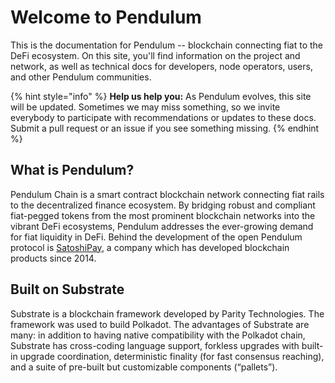 # Welcome to Pendulum

This is the documentation for Pendulum -- blockchain connecting fiat to the DeFi ecosystem. On this site, you'll find information on the project and network, as well as technical docs for developers, node operators, users, and other Pendulum communities.

{% hint style="info" %}
**Help us help you:** As Pendulum evolves, this site will be updated. Sometimes we may miss something, so we invite everybody to participate with recommendations or updates to these docs. Submit a pull request or an issue if you see something missing.
{% endhint %}

## What is Pendulum? 

Pendulum Chain is a smart contract blockchain network connecting fiat rails to the decentralized finance ecosystem. By bridging robust and compliant fiat-pegged tokens from the most prominent blockchain networks into the vibrant DeFi ecosystems, Pendulum addresses the ever-growing demand for fiat liquidity in DeFi. Behind the development of the open Pendulum protocol is [SatoshiPay](https://satoshipay.io), a company which has developed blockchain products since 2014.

## Built on Substrate

Substrate is a blockchain framework developed by Parity Technologies. The framework was used to build Polkadot. The advantages of Substrate are many: in addition to having native compatibility with the Polkadot chain, Substrate has cross-coding language support, forkless upgrades with built-in upgrade coordination, deterministic finality (for fast consensus reaching), and a suite of pre-built but customizable components (“pallets”).
